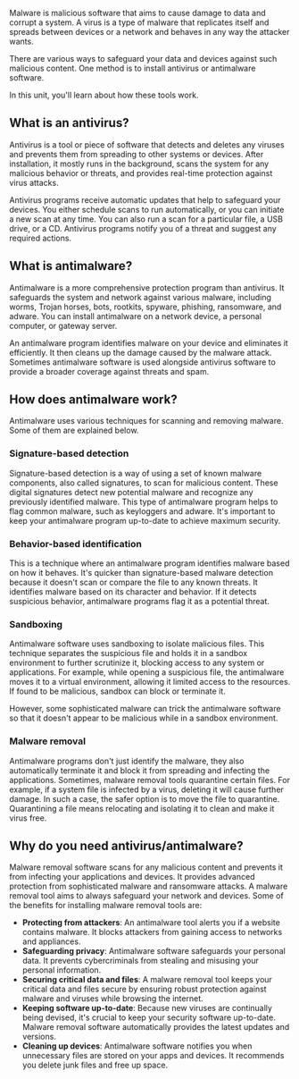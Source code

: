 Malware is malicious software that aims to cause damage to data and corrupt a system. A virus is a type of malware that replicates itself and spreads between devices or a network and behaves in any way the attacker wants.

There are various ways to safeguard your data and devices against such malicious content. One method is to install antivirus or antimalware software.

In this unit, you'll learn about how these tools work.

## What is an antivirus?

Antivirus is a tool or piece of software that detects and deletes any viruses and prevents them from spreading to other systems or devices. After installation, it mostly runs in the background, scans the system for any malicious behavior or threats, and provides real-time protection against virus attacks.

Antivirus programs receive automatic updates that help to safeguard your devices. You either schedule scans to run automatically, or you can initiate a new scan at any time. You can also run a scan for a particular file, a USB drive, or a CD. Antivirus programs notify you of a threat and suggest any required actions.

## What is antimalware?

Antimalware is a more comprehensive protection program than antivirus. It safeguards the system and network against various malware, including worms, Trojan horses, bots, rootkits, spyware, phishing, ransomware, and adware. You can install antimalware on a network device, a personal computer, or gateway server.

An antimalware program identifies malware on your device and eliminates it efficiently. It then cleans up the damage caused by the malware attack. Sometimes antimalware software is used alongside antivirus software to provide a broader coverage against threats and spam.

## How does antimalware work?

Antimalware uses various techniques for scanning and removing malware. Some of them are explained below.

### Signature-based detection

Signature-based detection is a way of using a set of known malware components, also called signatures, to scan for malicious content. These digital signatures detect new potential malware and recognize any previously identified malware. This type of antimalware program helps to flag common malware, such as keyloggers and adware. It's important to keep your antimalware program up-to-date to achieve maximum security.

### Behavior-based identification

This is a technique where an antimalware program identifies malware based on how it behaves. It's quicker than signature-based malware detection because it doesn't scan or compare the file to any known threats. It identifies malware based on its character and behavior. If it detects suspicious behavior, antimalware programs flag it as a potential threat.

### Sandboxing

Antimalware software uses sandboxing to isolate malicious files. This technique separates the suspicious file and holds it in a sandbox environment to further scrutinize it, blocking access to any system or applications. For example, while opening a suspicious file, the antimalware moves it to a virtual environment, allowing it limited access to the resources. If found to be malicious, sandbox can block or terminate it.

However, some sophisticated malware can trick the antimalware software so that it doesn't appear to be malicious while in a sandbox environment.

### Malware removal

Antimalware programs don't just identify the malware, they also automatically terminate it and block it from spreading and infecting the applications. Sometimes, malware removal tools quarantine certain files. For example, if a system file is infected by a virus, deleting it will cause further damage. In such a case, the safer option is to move the file to quarantine. Quarantining a file means relocating and isolating it to clean and make it virus free.

## Why do you need antivirus/antimalware?

Malware removal software scans for any malicious content and prevents it from infecting your applications and devices. It provides advanced protection from sophisticated malware and ransomware attacks. A malware removal tool aims to always safeguard your network and devices. Some of the benefits for installing malware removal tools are:

- **Protecting from attackers**: An antimalware tool alerts you if a website contains malware. It blocks attackers from gaining access to networks and appliances.
- **Safeguarding privacy**: Antimalware software safeguards your personal data. It prevents cybercriminals from stealing and misusing your personal information.
- **Securing critical data and files**: A malware removal tool keeps your critical data and files secure by ensuring robust protection against malware and viruses while browsing the internet.
- **Keeping software up-to-date**: Because new viruses are continually being devised, it's crucial to keep your security software up-to-date. Malware removal software automatically provides the latest updates and versions.
- **Cleaning up devices**: Antimalware software notifies you when unnecessary files are stored on your apps and devices. It recommends you delete junk files and free up space.

